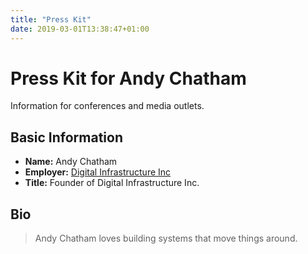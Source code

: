 ```yaml
---
title: "Press Kit"
date: 2019-03-01T13:38:47+01:00
---
```


# Press Kit for Andy Chatham

Information for conferences and media outlets.

## Basic Information

- **Name:** Andy Chatham
- **Employer:** [Digital Infrastructure Inc](https://dimo.zone)
- **Title:** Founder of Digital Infrastructure Inc. 

## Bio

> Andy Chatham loves building systems that move things around. 


